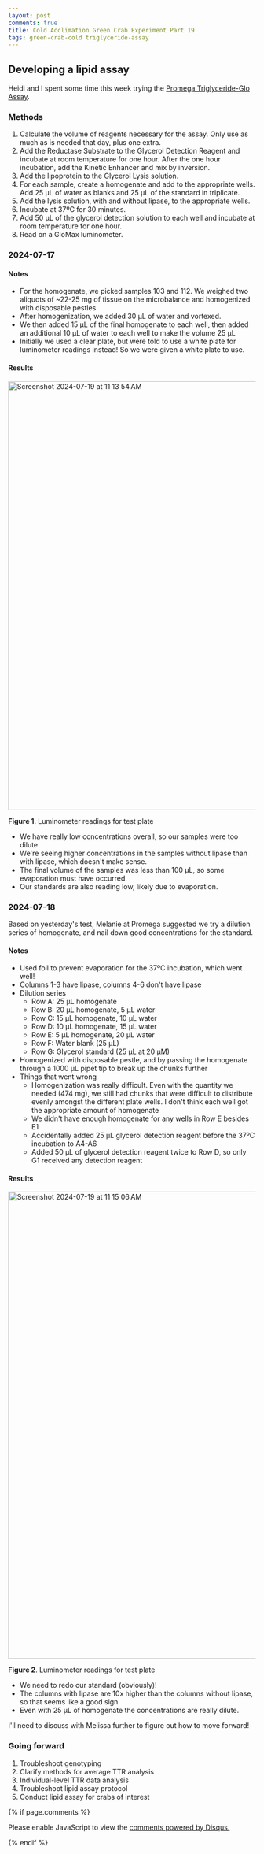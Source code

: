 ```yaml
---
layout: post
comments: true
title: Cold Acclimation Green Crab Experiment Part 19
tags: green-crab-cold triglyceride-assay
---
```


## Developing a lipid assay

Heidi and I spent some time this week trying the [Promega Triglyceride-Glo Assay](https://www.promega.com/products/energy-metabolism/lipid-metabolism-assay/triglyceride-glo-assay/?catNum=J3160).

### Methods

1. Calculate the volume of reagents necessary for the assay. Only use as much as is needed that day, plus one extra.
2. Add the Reductase Substrate to the Glycerol Detection Reagent and incubate at room temperature for one hour. After the one hour incubation, add the Kinetic Enhancer and mix by inversion.
3. Add the lipoprotein to the Glycerol Lysis solution.
4. For each sample, create a homogenate and add to the appropriate wells. Add 25 µL of water as blanks and 25 µL of the standard in triplicate.
5. Add the lysis solution, with and without lipase, to the appropriate wells.
6. Incubate at 37ºC for 30 minutes.
7. Add 50 µL of the glycerol detection solution to each well and incubate at room temperature for one hour.
8. Read on a GloMax luminometer.

### 2024-07-17

#### Notes

- For the homogenate, we picked samples 103 and 112. We weighed two aliquots of ~22-25 mg of tissue on the microbalance and homogenized with disposable pestles.
- After homogenization, we added 30 µL of water and vortexed.
- We then added 15 µL of the final homogenate to each well, then added an additional 10 µL of water to each well to make the volume 25 µL
- Initially we used a clear plate, but were told to use a white plate for luminometer readings instead! So we were given a white plate to use.

#### Results

<img width="871" alt="Screenshot 2024-07-19 at 11 13 54 AM" src="https://github.com/user-attachments/assets/29ef6683-6226-47e8-800e-8860d5cdc52b">

**Figure 1**. Luminometer readings for test plate

- We have really low concentrations overall, so our samples were too dilute
- We're seeing higher concentrations in the samples without lipase than with lipase, which doesn't make sense.
- The final volume of the samples was less than 100 µL, so some evaporation must have occurred.
- Our standards are also reading low, likely due to evaporation.

### 2024-07-18

Based on yesterday's test, Melanie at Promega suggested we try a dilution series of homogenate, and nail down good concentrations for the standard.

#### Notes

- Used foil to prevent evaporation for the 37ºC incubation, which went well!
- Columns 1-3 have lipase, columns 4-6 don't have lipase
- Dilution series
  - Row A: 25 µL homogenate
  - Row B: 20 µL homogenate, 5 µL water
  - Row C: 15 µL homogenate, 10 µL water
  - Row D: 10 µL homogenate, 15 µL water
  - Row E: 5 µL homogenate, 20 µL water
  - Row F: Water blank (25 µL)
  - Row G: Glycerol standard (25 µL at 20 µM)
- Homogenized with disposable pestle, and by passing the homogenate through a 1000 µL pipet tip to break up the chunks further
- Things that went wrong
  - Homogenization was really difficult. Even with the quantity we needed (474 mg), we still had chunks that were difficult to distribute evenly amongst the different plate wells. I don't think each well got the appropriate amount of homogenate
  - We didn't have enough homogenate for any wells in Row E besides E1
  - Accidentally added 25 µL glycerol detection reagent before the 37ºC incubation to A4-A6
  - Added 50 µL of glycerol detection reagent twice to Row D, so only G1 received any detection reagent

#### Results

<img width="949" alt="Screenshot 2024-07-19 at 11 15 06 AM" src="https://github.com/user-attachments/assets/2074df15-3884-4047-94d4-4b68720cf600">

**Figure 2**. Luminometer readings for test plate

- We need to redo our standard (obviously)!
- The columns with lipase are 10x higher than the columns without lipase, so that seems like a good sign
- Even with 25 µL of homogenate the concentrations are really dilute.

I'll need to discuss with Melissa further to figure out how to move forward!

### Going forward

1. Troubleshoot genotyping
2. Clarify methods for average TTR analysis
2. Individual-level TTR data analysis
3. Troubleshoot lipid assay protocol
5. Conduct lipid assay for crabs of interest

{% if page.comments %}

<div id="disqus_thread"></div>
<script>

/**
*  RECOMMENDED CONFIGURATION VARIABLES: EDIT AND UNCOMMENT THE SECTION BELOW TO INSERT DYNAMIC VALUES FROM YOUR PLATFORM OR CMS.
*  LEARN WHY DEFINING THESE VARIABLES IS IMPORTANT: https://disqus.com/admin/universalcode/#configuration-variables*/
/*
var disqus_config = function () {
this.page.url = PAGE_URL;  // Replace PAGE_URL with your page's canonical URL variable
this.page.identifier = PAGE_IDENTIFIER; // Replace PAGE_IDENTIFIER with your page's unique identifier variable
};
*/
(function() { // DON'T EDIT BELOW THIS LINE
var d = document, s = d.createElement('script');
s.src = 'https://the-responsible-grad-student.disqus.com/embed.js';
s.setAttribute('data-timestamp', +new Date());
(d.head || d.body).appendChild(s);
})();
</script>
<noscript>Please enable JavaScript to view the <a href="https://disqus.com/?ref_noscript">comments powered by Disqus.</a></noscript>

{% endif %}

<script id="dsq-count-scr" src="//the-responsible-grad-student.disqus.com/count.js" async></script>
